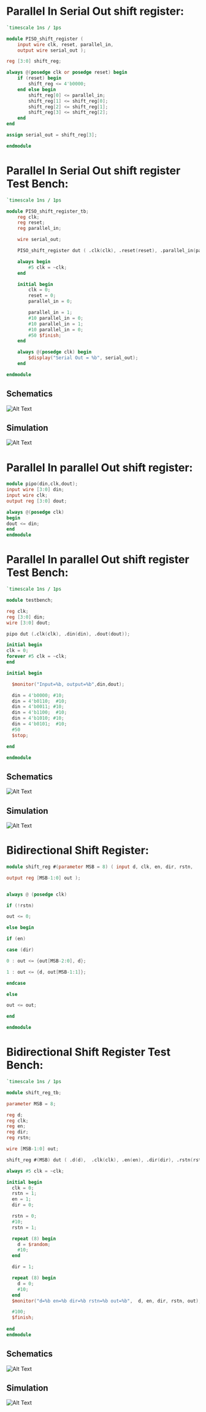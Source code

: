 # Parallel In Serial Out shift register:

```verilog
`timescale 1ns / 1ps

module PISO_shift_register (
    input wire clk, reset, parallel_in,
    output wire serial_out );

reg [3:0] shift_reg;

always @(posedge clk or posedge reset) begin
    if (reset) begin
        shift_reg <= 4'b0000; 
    end else begin
        shift_reg[0] <= parallel_in;
        shift_reg[1] <= shift_reg[0];
        shift_reg[2] <= shift_reg[1];
        shift_reg[3] <= shift_reg[2];
    end
end

assign serial_out = shift_reg[3];

endmodule
```

# Parallel In Serial Out shift register Test Bench:

```verilog
`timescale 1ns / 1ps

module PISO_shift_register_tb;
    reg clk;
    reg reset;
    reg parallel_in;

    wire serial_out;

    PISO_shift_register dut ( .clk(clk), .reset(reset), .parallel_in(parallel_in), 	.serial_out(serial_out) );

    always begin
        #5 clk = ~clk; 
    end

    initial begin
        clk = 0;
        reset = 0;
        parallel_in = 0;

        parallel_in = 1;
        #10 parallel_in = 0;
        #10 parallel_in = 1;
        #10 parallel_in = 0;
        #50 $finish;
    end

    always @(posedge clk) begin
        $display("Serial Out = %b", serial_out);
    end

endmodule
```

## Schematics
![Alt Text](https://i.ibb.co/fDvrTzg/PISO.png)

## Simulation
![Alt Text](https://i.ibb.co/tz6yGwj/PISO-TB.png)

# Parallel In parallel Out shift register:

```verilog
module pipo(din,clk,dout);
input wire [3:0] din;
input wire clk;
output reg [3:0] dout;

always @(posedge clk)
begin 
dout <= din;
end
endmodule
```

# Parallel In parallel Out shift register Test Bench:

```verilog
`timescale 1ns / 1ps

module testbench;

reg clk;
reg [3:0] din;
wire [3:0] dout;

pipo dut (.clk(clk), .din(din), .dout(dout));

initial begin
clk = 0;
forever #5 clk = ~clk;
end

initial begin

  $monitor("Input=%b, output=%b",din,dout);

  din = 4'b0000; #10;
  din = 4'b0110;  #10;
  din = 4'b0011; #10;
  din = 4'b1100;  #10;
  din = 4'b1010; #10;
  din = 4'b0101;  #10;
  #50
  $stop;

end

endmodule
```

## Schematics
![Alt Text](https://i.ibb.co/Y7YLFwB/PIPO.png)

## Simulation
![Alt Text](https://i.ibb.co/jvw4Hpd/PIPO-TB.png)

# Bidirectional Shift Register:

```verilog
module shift_reg #(parameter MSB = 8) ( input d, clk, en, dir, rstn,

output reg [MSB-1:0] out );


always @ (posedge clk)

if (!rstn)

out <= 0;

else begin

if (en)

case (dir)

0 : out <= {out[MSB-2:0], d};

1 : out <= {d, out[MSB-1:1]};

endcase

else

out <= out;

end

endmodule
```

# Bidirectional Shift Register Test Bench:

```verilog 
`timescale 1ns / 1ps

module shift_reg_tb;

parameter MSB = 8;

reg d;
reg clk;
reg en;
reg dir; 
reg rstn;

wire [MSB-1:0] out;

shift_reg #(MSB) dut ( .d(d),  .clk(clk), .en(en), .dir(dir), .rstn(rstn), .out(out));

always #5 clk = ~clk;  

initial begin
  clk = 0;
  rstn = 1;
  en = 1;
  dir = 0;

  rstn = 0;
  #10;
  rstn = 1;

  repeat (8) begin
    d = $random; 
    #10; 
  end

  dir = 1;

  repeat (8) begin
    d = 0; 
    #10;
  end
  $monitor("d=%b en=%b dir=%b rstn=%b out=%b",  d, en, dir, rstn, out);

  #100;
  $finish;
  
end
endmodule
```

## Schematics
![Alt Text](https://i.ibb.co/vPsnygG/Bi-dir-shift-reg.png)

## Simulation
![Alt Text](https://i.ibb.co/HdjSxxw/Bi-dir-shift-reg-TB.png)
